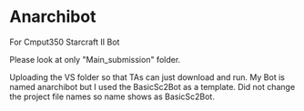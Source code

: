 # Anarchibot
For Cmput350 Starcraft II Bot

Please look at only "Main_submission" folder.

Uploading the VS folder so that TAs can just download and run.
My Bot is named anarchibot but I used the BasicSc2Bot as a template.
Did not change the project file names so name shows as BasicSc2Bot.
